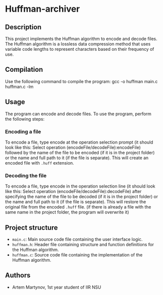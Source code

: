 # Huffman-archiver


## Description
This project implements the Huffman algorithm to encode and decode files. The Huffman algorithm is a lossless data compression method that uses variable code lengths to represent characters based on their frequency of use.

## Compilation
Use the following command to compile the program:
gcc -o huffman main.c huffman.c -lm


## Usage
The program can encode and decode files. To use the program, perform the following steps:

### Encoding a file
To encode a file, type encode at the operation selection prompt (it should look like this: Select operation (encodeFile/decodeFile):encodeFile) followed by the name of the file to be encoded (if it is in the project folder) or the name and full path to it (if the file is separate). This will create an encoded file with `.huff` extension.

### Decoding the file
To encode a file, type encode in the operation selection line (it should look like this: Select operation (encodeFile/decodeFile):decodeFile) after specifying the name of the file to be decoded (if it is in the project folder) or the name and full path to it (if the file is separate). This will restore the original file from the encoded `.huff` file. (if there is already a file with the same name in the project folder, the program will overwrite it)

## Project structure
- `main.c`: Main source code file containing the user interface logic.
- `huffman.h`: Header file containing structure and function definitions for the Huffman algorithm.
- `huffman.c`: Source code file containing the implementation of the Huffman algorithm.

## Authors
- Artem Martynov, 1st year student of IIR NSU
